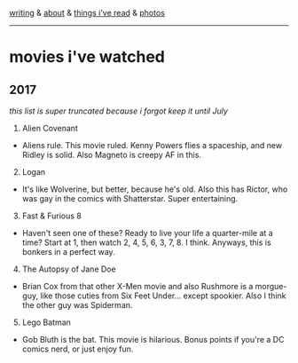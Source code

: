[writing](index.md) & [about](about.md) & [things i've read](books.md) & [photos](http://vsco.co/brookshelley/images/1)

---

# movies i've watched

## 2017

_this list is super truncated because i forgot keep it until July_

1. Alien Covenant
  - Aliens rule. This movie ruled. Kenny Powers flies a spaceship, and new Ridley is solid. Also Magneto is creepy AF in this.

2. Logan
  - It's like Wolverine, but better, because he's old. Also this has Rictor, who was gay in the comics with Shatterstar. Super entertaining.

3. Fast & Furious 8
  - Haven't seen one of these? Ready to live your life a quarter-mile at a time? Start at 1, then watch 2, 4, 5, 6, 3, 7, 8. I think. Anyways, this is bonkers in a perfect way.

4. The Autopsy of Jane Doe
  - Brian Cox from that other X-Men movie and also Rushmore is a morgue-guy, like those cuties from Six Feet Under... except spookier. Also I think the other guy was Spiderman.

5. Lego Batman
  - Gob Bluth is the bat. This movie is hilarious. Bonus points if you're a DC comics nerd, or just enjoy fun.
